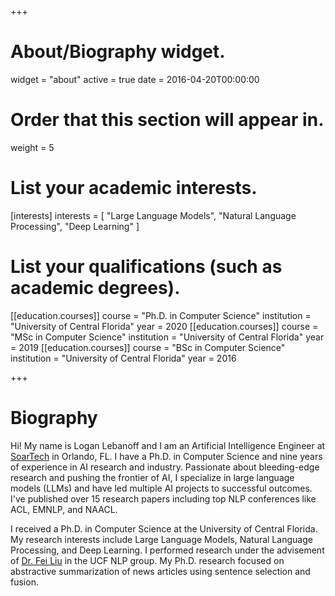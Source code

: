 +++
# About/Biography widget.
widget = "about"
active = true
date = 2016-04-20T00:00:00

# Order that this section will appear in.
weight = 5

# List your academic interests.
[interests]
  interests = [
    "Large Language Models",
    "Natural Language Processing",
    "Deep Learning"
  ]

# List your qualifications (such as academic degrees).
[[education.courses]]
  course = "Ph.D. in Computer Science"
  institution = "University of Central Florida"
  year = 2020
[[education.courses]]
  course = "MSc in Computer Science"
  institution = "University of Central Florida"
  year = 2019
[[education.courses]]
  course = "BSc in Computer Science"
  institution = "University of Central Florida"
  year = 2016
 
+++

# Biography

Hi! My name is Logan Lebanoff and I am an Artificial Intelligence Engineer at [SoarTech](https://soartech.com/) in Orlando, FL. I have a Ph.D. in Computer Science and nine years of experience in AI research and industry. Passionate about bleeding-edge research and pushing the frontier of AI, I specialize in large language models (LLMs) and have led multiple AI projects to successful outcomes. I've published over 15 research papers including top NLP conferences like ACL, EMNLP, and NAACL.

I received a Ph.D. in Computer Science at the University of Central Florida. My research interests include Large Language Models, Natural Language Processing, and Deep Learning. I performed research under the advisement of [Dr. Fei Liu](https://www.cs.emory.edu/~fliu40/) in the UCF NLP group. My Ph.D. research focused on abstractive summarization of news articles using sentence selection and fusion.